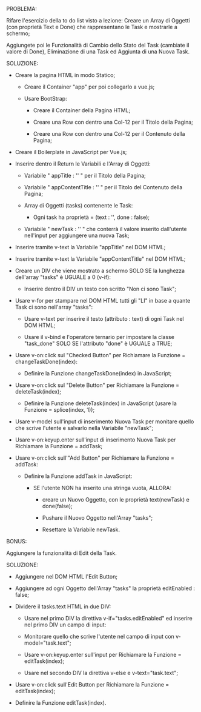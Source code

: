 PROBLEMA:

Rifare l'esercizio della to do list visto a lezione: Creare un Array di Oggetti (con proprietà Text e Done) che rappresentano le Task e mostrarle a schermo;

Aggiungete poi le Funzionalità di Cambio dello Stato del Task (cambiate il valore di Done), Eliminazione di una Task ed Aggiunta di una Nuova Task.


SOLUZIONE:

- Creare la pagina HTML in modo Statico;

    - Creare il Container "app" per poi collegarlo a vue.js;

    - Usare BootStrap:

        - Creare il Container della Pagina HTML;

        - Creare una Row con dentro una Col-12 per il Titolo della Pagina;

        - Creare una Row con dentro una Col-12 per il Contenuto della Pagina;
    

- Creare il Boilerplate in JavaScript per Vue.js;


- Inserire dentro il Return le Variabili e l'Array di Oggetti:

    - Variabile " appTitle : '' " per il Titolo della Pagina;

    - Variabile " appContentTitle : '' " per il Titolo del Contenuto della Pagina;

    - Array di Oggetti (tasks) contenente le Task:

        - Ogni task ha proprietà = (text : '', done : false);

    - Variabile " newTask : '' " che conterrà il valore inserito dall'utente nell'input per aggiungere una nuova Task;


- Inserire tramite v-text la Variabile "appTitle" nel DOM HTML;

- Inserire tramite v-text la Variabile "appContentTitle" nel DOM HTML;


- Creare un DIV che viene mostrato a schermo SOLO SE la lunghezza dell'array "tasks" è UGUALE a 0 (v-if):

    - Inserire dentro il DIV un testo con scritto "Non ci sono Task";


- Usare v-for per stampare nel DOM HTML tutti gli "LI" in base a quante Task ci sono nell'array "tasks":

    - Usare v-text per inserire il testo (attributo : text) di ogni Task nel DOM HTML;

    - Usare il v-bind e l'operatore ternario per impostare la classe "task_done" SOLO SE l'attributo "done" è UGUALE a TRUE;


- Usare v-on:click sul "Checked Button" per Richiamare la Funzione = changeTaskDone(index):

    - Definire la Funzione changeTaskDone(index) in JavaScript;


- Usare v-on:click sul "Delete Button" per Richiamare la Funzione = deleteTask(index);

    - Definire la Funzione deleteTask(index) in JavaScript (usare la Funzione = splice(index, 1));


- Usare v-model sull'input di inserimento Nuova Task per monitare quello che scrive l'utente e salvarlo nella Variabile "newTask";

- Usare v-on:keyup.enter sull'input di inserimento Nuova Task per Richiamare la Funzione = addTask;


- Usare v-on:click sull'"Add Button" per Richiamare la Funzione = addTask:

    - Definire la Funzione addTask in JavaScript:

        - SE l'utente NON ha inserito una stringa vuota, ALLORA:

            - creare un Nuovo Oggetto, con le proprietà text(newTask) e done(false);

            - Pushare il Nuovo Oggetto nell'Array "tasks";

            - Resettare la Variabile newTask.


BONUS:

Aggiungere la funzionalità di Edit della Task.


SOLUZIONE:

- Aggiungere nel DOM HTML l'Edit Button;

- Aggiungere ad ogni Oggetto dell'Array "tasks" la proprietà editEnabled : false;

- Dividere il tasks.text HTML in due DIV:

    - Usare nel primo DIV la direttiva v-if="tasks.editEnabled" ed inserire nel primo DIV un campo di input:

    - Monitorare quello che scrive l'utente nel campo di input con v-model="task.text";

    - Usare v-on:keyup.enter sull'input per Richiamare la Funzione = editTask(index);

    - Usare nel secondo DIV la direttiva v-else e v-text="task.text";

- Usare v-on:click sull'Edit Button per Richiamare la Funzione = editTask(index);

- Definire la Funzione editTask(index).
